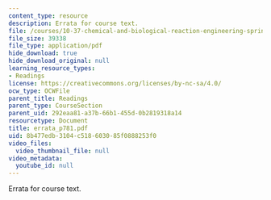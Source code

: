 ```yaml
---
content_type: resource
description: Errata for course text.
file: /courses/10-37-chemical-and-biological-reaction-engineering-spring-2007/8b477edb3104c518603085f0888253f0_errata_p781.pdf
file_size: 39338
file_type: application/pdf
hide_download: true
hide_download_original: null
learning_resource_types:
- Readings
license: https://creativecommons.org/licenses/by-nc-sa/4.0/
ocw_type: OCWFile
parent_title: Readings
parent_type: CourseSection
parent_uid: 292eaa81-a37b-66b1-455d-0b2819318a14
resourcetype: Document
title: errata_p781.pdf
uid: 8b477edb-3104-c518-6030-85f0888253f0
video_files:
  video_thumbnail_file: null
video_metadata:
  youtube_id: null
---
```

Errata for course text.